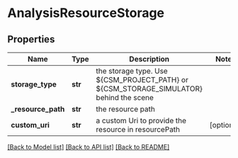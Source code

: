 # AnalysisResourceStorage


## Properties
Name | Type | Description | Notes
------------ | ------------- | ------------- | -------------
**storage_type** | **str** | the storage type. Use ${CSM_PROJECT_PATH} or ${CSM_STORAGE_SIMULATOR} behind the scene | 
**_resource_path** | **str** | the resource path | 
**custom_uri** | **str** | a custom Uri to provide the resource in resourcePath | [optional] 

[[Back to Model list]](../README.md#documentation-for-models) [[Back to API list]](../README.md#documentation-for-api-endpoints) [[Back to README]](../README.md)


